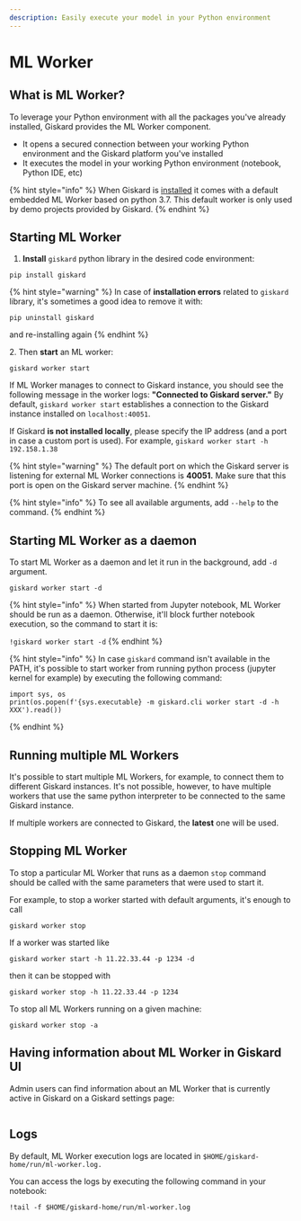 ```yaml
---
description: Easily execute your model in your Python environment
---
```


# ML Worker

## What is ML Worker?

To leverage your Python environment with all the packages you've already installed, Giskard provides the ML Worker component.&#x20;

* It opens a secured connection between your working Python environment and the Giskard platform you've installed
* It executes the model in your working Python environment (notebook, Python IDE, etc)

{% hint style="info" %}
When Giskard is [installed](./) it comes with a default embedded ML Worker based on python 3.7. This default worker is only used by demo projects provided by Giskard.
{% endhint %}

## Starting ML Worker

1. **Install** `giskard` python library in the desired code environment:

`pip install giskard`

{% hint style="warning" %}
In case of **installation errors** related to `giskard` library, it's sometimes a good idea to remove it with:

`pip uninstall giskard`

and re-installing again
{% endhint %}

2\.  Then **start** an ML worker:

`giskard worker start`

If ML Worker manages to connect to Giskard instance, you should see the following message in the worker logs: **"Connected to Giskard server."** By default, `giskard worker start` establishes a connection to the Giskard instance installed on `localhost:40051`.&#x20;

If Giskard **is not installed locally**, please specify the IP address (and a port in case a custom port is used). For example, `giskard worker start -h 192.158.1.38`

{% hint style="warning" %}
The default port on which the Giskard server is listening for external ML Worker connections is **40051.** Make sure that this port is open on the Giskard server machine.
{% endhint %}

{% hint style="info" %}
To see all available arguments, add `--help` to the command.
{% endhint %}

## Starting ML Worker as a daemon

To start ML Worker as a daemon and let it run in the background, add `-d` argument.

`giskard worker start -d`

{% hint style="info" %}
When started from Jupyter notebook, ML Worker should be run as a daemon. Otherwise, it'll block further notebook execution, so the command to start it is:

`!giskard worker start -d`
{% endhint %}

{% hint style="info" %}
In case `giskard` command isn't available in the PATH, it's possible to start worker from running python process (jupyter kernel for example) by executing the following command:

```
import sys, os
print(os.popen(f'{sys.executable} -m giskard.cli worker start -d -h XXX').read())
```
{% endhint %}

## Running multiple ML Workers

It's possible to start multiple ML Workers, for example, to connect them to different Giskard instances. It's not possible, however, to have multiple workers that use the same python interpreter to be connected to the same Giskard instance.

If multiple workers are connected to Giskard, the **latest** one will be used.

## Stopping ML Worker

To stop a particular ML Worker that runs as a daemon `stop` command should be called with the same parameters that were used to start it.&#x20;

For example, to stop a worker started with default arguments, it's enough to call&#x20;

`giskard worker stop`

If a worker was started like&#x20;

`giskard worker start -h 11.22.33.44 -p 1234 -d`

then it can be stopped with

`giskard worker stop -h 11.22.33.44 -p 1234`

To stop all ML Workers running on a given machine:

`giskard worker stop -a`

## Having information about ML Worker in Giskard UI

Admin users can find information about an ML Worker that is currently active in Giskard on a Giskard settings page:

<figure><img src="../../.gitbook/assets/image (2) (1).png" alt=""><figcaption></figcaption></figure>

## Logs

By default, ML Worker execution logs are located in `$HOME/giskard-home/run/ml-worker.log.`

You can access the logs by executing the following command in your notebook:

```shell
!tail -f $HOME/giskard-home/run/ml-worker.log
```
